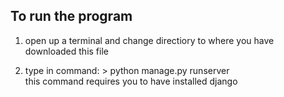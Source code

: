 ## To run the program

1. open up a terminal and change directiory to where you have downloaded this file  

2. type in command: > python manage.py runserver  
this command requires you to have installed django